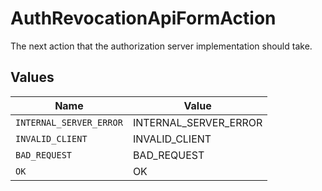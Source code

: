 # AuthRevocationApiFormAction

The next action that the authorization server implementation should take.


## Values

| Name                    | Value                   |
| ----------------------- | ----------------------- |
| `INTERNAL_SERVER_ERROR` | INTERNAL_SERVER_ERROR   |
| `INVALID_CLIENT`        | INVALID_CLIENT          |
| `BAD_REQUEST`           | BAD_REQUEST             |
| `OK`                    | OK                      |